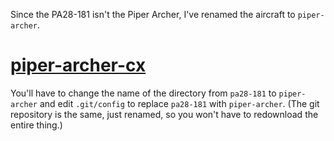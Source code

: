 Since the PA28-181 isn't the Piper Archer, I've renamed the aircraft to `piper-archer`.

# [piper-archer-cx](https://github.com/zlsa/piper-archer)

You'll have to change the name of the directory from `pa28-181` to `piper-archer` and edit `.git/config` to replace `pa28-181` with `piper-archer`. (The git repository is the same, just renamed, so you won't have to redownload the entire thing.)
